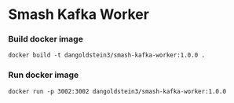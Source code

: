 # Smash Kafka Worker

### Build docker image

```
docker build -t dangoldstein3/smash-kafka-worker:1.0.0 .
```


### Run docker image

```
docker run -p 3002:3002 dangoldstein3/smash-kafka-worker:1.0.0
```
